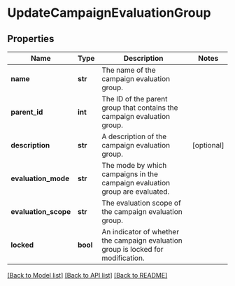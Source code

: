 # UpdateCampaignEvaluationGroup


## Properties
Name | Type | Description | Notes
------------ | ------------- | ------------- | -------------
**name** | **str** | The name of the campaign evaluation group. | 
**parent_id** | **int** | The ID of the parent group that contains the campaign evaluation group. | 
**description** | **str** | A description of the campaign evaluation group. | [optional] 
**evaluation_mode** | **str** | The mode by which campaigns in the campaign evaluation group are evaluated. | 
**evaluation_scope** | **str** | The evaluation scope of the campaign evaluation group. | 
**locked** | **bool** | An indicator of whether the campaign evaluation group is locked for modification. | 

[[Back to Model list]](../README.md#documentation-for-models) [[Back to API list]](../README.md#documentation-for-api-endpoints) [[Back to README]](../README.md)


